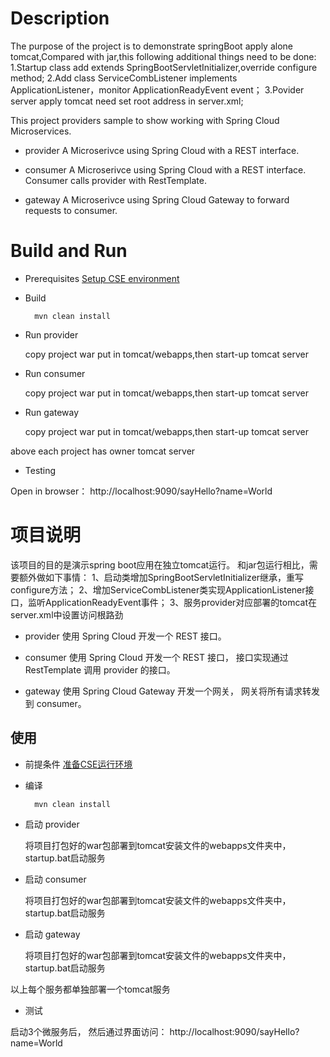 # Description
The purpose of the project is to demonstrate springBoot apply alone tomcat,Compared with jar,this following additional things need to be done:
1.Startup class add extends SpringBootServletInitializer,override configure method;
2.Add class ServiceCombListener implements ApplicationListener，monitor ApplicationReadyEvent event；
3.Povider server apply tomcat need set root address in server.xml;

This project providers sample to show working with Spring Cloud Microservices. 

* provider
A Microserivce using Spring Cloud with a REST interface.

* consumer
A Microserivce using Spring Cloud with a REST interface. Consumer calls provider with RestTemplate.

* gateway
A Microserivce using Spring Cloud Gateway to forward requests to consumer.

# Build and Run

* Prerequisites
[Setup CSE environment](../CSE-ENV.md)

* Build

        mvn clean install

* Run provider

  copy project war put in tomcat/webapps,then start-up tomcat server

* Run consumer

  copy project war put in tomcat/webapps,then start-up tomcat server

* Run gateway

  copy project war put in tomcat/webapps,then start-up tomcat server
  
above each project has owner tomcat server

* Testing

Open in browser： http://localhost:9090/sayHello?name=World

# 项目说明
该项目的目的是演示spring boot应用在独立tomcat运行。 和jar包运行相比，需要额外做如下事情：
1、启动类增加SpringBootServletInitializer继承，重写configure方法；
2、增加ServiceCombListener类实现ApplicationListener接口，监听ApplicationReadyEvent事件；
3、服务provider对应部署的tomcat在server.xml中设置访问根路劲

* provider
使用 Spring Cloud 开发一个 REST 接口。

* consumer
使用 Spring Cloud 开发一个 REST 接口， 接口实现通过 RestTemplate 调用 provider 的接口。 

* gateway
使用 Spring Cloud Gateway 开发一个网关， 网关将所有请求转发到 consumer。 

## 使用

* 前提条件
[准备CSE运行环境](../CSE-ENV.md)

* 编译

        mvn clean install

* 启动 provider

  将项目打包好的war包部署到tomcat安装文件的webapps文件夹中，startup.bat启动服务

* 启动 consumer

  将项目打包好的war包部署到tomcat安装文件的webapps文件夹中，startup.bat启动服务

* 启动 gateway

  将项目打包好的war包部署到tomcat安装文件的webapps文件夹中，startup.bat启动服务
  
以上每个服务都单独部署一个tomcat服务

* 测试

启动3个微服务后， 然后通过界面访问： http://localhost:9090/sayHello?name=World
